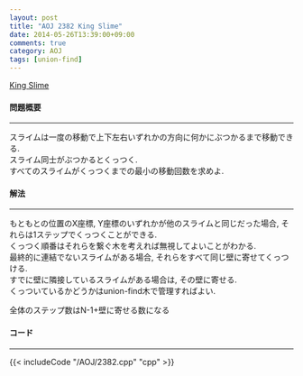 ```yaml
---
layout: post
title: "AOJ 2382 King Slime"
date: 2014-05-26T13:39:00+09:00
comments: true
category: AOJ
tags: [union-find]
---
```


[King Slime](http://judge.u-aizu.ac.jp/onlinejudge/description.jsp?id=2382)

#### 問題概要

****

スライムは一度の移動で上下左右いずれかの方向に何かにぶつかるまで移動できる.  
スライム同士がぶつかるとくっつく.  
すべてのスライムがくっつくまでの最小の移動回数を求めよ.  

#### 解法

****

もともとの位置のX座標, Y座標のいずれかが他のスライムと同じだった場合, それらは1ステップでくっつくことができる.  
くっつく順番はそれらを繋ぐ木を考えれば無視してよいことがわかる.  
最終的に連結でないスライムがある場合, それらをすべて同じ壁に寄せてくっつける.  
すでに壁に隣接しているスライムがある場合は, その壁に寄せる.  
くっついているかどうかはunion-find木で管理すればよい.  
  
全体のステップ数はN-1+壁に寄せる数になる

#### コード

****

{{< includeCode "/AOJ/2382.cpp" "cpp" >}}
